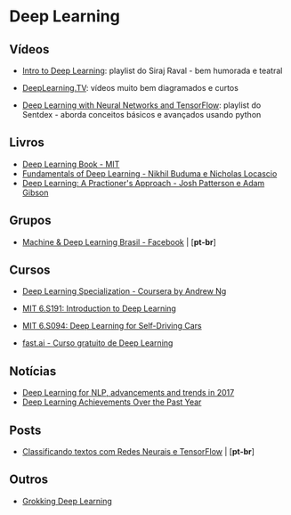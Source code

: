 # Deep Learning

## Vídeos

- [Intro to Deep Learning](https://www.youtube.com/watch?v=vOppzHpvTiQ&list=PL2-dafEMk2A7YdKv4XfKpfbTH5z6rEEj3): playlist do Siraj Raval - bem humorada e teatral
- [DeepLearning.TV](https://www.youtube.com/channel/UC9OeZkIwhzfv-_Cb7fCikLQ): vídeos muito bem diagramados e curtos

- [Deep Learning with Neural Networks and TensorFlow](https://www.youtube.com/watch?v=oYbVFhK_olY&list=PLSPWNkAMSvv5DKeSVDbEbUKSsK4Z-GgiP): playlist do Sentdex - aborda conceitos básicos e avançados usando python

## Livros
- [Deep Learning Book - MIT](http://www.deeplearningbook.org/)
- [Fundamentals of Deep Learning - Nikhil Buduma e Nicholas Locascio](https://www.amazon.com.br/Fundamentals-Deep-Learning-Nikhil-Buduma/dp/1491925612?__mk_pt_BR=%C3%85M%C3%85%C5%BD%C3%95%C3%91&keywords=deep+learning&qid=1538425179&sr=8-5&ref=sr_1_5)
- [Deep Learning: A Practioner's Approach - Josh Patterson e Adam Gibson](https://www.amazon.com.br/Deep-Learning-Practitioners-Josh-Patterson-ebook/dp/B074D5YF1D?__mk_pt_BR=%C3%85M%C3%85%C5%BD%C3%95%C3%91&keywords=deep+learning&qid=1538425300&s=STRING%28br-books-storename%29&sr=1-4&ref=sr_1_4)

## Grupos
- [Machine & Deep Learning Brasil - Facebook](https://www.facebook.com/groups/machinedeeplearningbrasil/) | [**pt-br**]

## Cursos
- [Deep Learning Specialization - Coursera by Andrew Ng](https://www.coursera.org/specializations/deep-learning)

- [MIT 6.S191: Introduction to Deep Learning](http://introtodeeplearning.com/)

- [MIT 6.S094: Deep Learning for Self-Driving Cars](https://selfdrivingcars.mit.edu/)

- [fast.ai - Curso gratuito de Deep Learning](http://www.fast.ai/)


## Notícias
- [Deep Learning for NLP, advancements and trends in 2017](https://tryolabs.com/blog/2017/12/12/deep-learning-for-nlp-advancements-and-trends-in-2017/)
- [Deep Learning Achievements Over the Past Year](https://blog.statsbot.co/deep-learning-achievements-4c563e034257)

## Posts
- [Classificando textos com Redes Neurais e TensorFlow](http://deborahmesquita.com/2017-05-07/classificando-textos-com-redes-neurais-e-tensorflow) | [**pt-br**]

## Outros

- [Grokking Deep Learning](https://github.com/iamtrask/Grokking-Deep-Learning)

